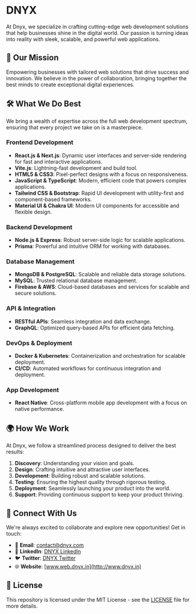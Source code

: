 # DNYX

At Dnyx, we specialize in crafting cutting-edge web development solutions that help businesses shine in the digital world. Our passion is turning ideas into reality with sleek, scalable, and powerful web applications.

## 🌟 Our Mission

Empowering businesses with tailored web solutions that drive success and innovation. We believe in the power of collaboration, bringing together the best minds to create exceptional digital experiences.

## 🛠️ What We Do Best

We bring a wealth of expertise across the full web development spectrum, ensuring that every project we take on is a masterpiece.

### Frontend Development

- **React.js & Next.js**: Dynamic user interfaces and server-side rendering for fast and interactive applications.
- **Vite.js**: Lightning-fast development and build tool.
- **HTML5 & CSS3**: Pixel-perfect designs with a focus on responsiveness.
- **JavaScript & TypeScript**: Modern, efficient code that powers complex applications.
- **Tailwind CSS & Bootstrap**: Rapid UI development with utility-first and component-based frameworks.
- **Material UI & Chakra UI**: Modern UI components for accessible and flexible design.

### Backend Development

- **Node.js & Express**: Robust server-side logic for scalable applications.
- **Prisma**: Powerful and intuitive ORM for working with databases.

### Database Management

- **MongoDB & PostgreSQL**: Scalable and reliable data storage solutions.
- **MySQL**: Trusted relational database management.
- **Firebase & AWS**: Cloud-based databases and services for scalable and secure solutions.

### API & Integration

- **RESTful APIs**: Seamless integration and data exchange.
- **GraphQL**: Optimized query-based APIs for efficient data fetching.

### DevOps & Deployment

- **Docker & Kubernetes**: Containerization and orchestration for scalable deployment.
- **CI/CD**: Automated workflows for continuous integration and deployment.

### App Development

- **React Native**: Cross-platform mobile app development with a focus on native performance.

## 🌍 How We Work

At Dnyx, we follow a streamlined process designed to deliver the best results:

1. **Discovery**: Understanding your vision and goals.
2. **Design**: Crafting intuitive and attractive user interfaces.
3. **Development**: Building robust and scalable solutions.
4. **Testing**: Ensuring the highest quality through rigorous testing.
5. **Deployment**: Seamlessly launching your product into the world.
6. **Support**: Providing continuous support to keep your product thriving.

## 👥 Connect With Us

We're always excited to collaborate and explore new opportunities! Get in touch:

- 📧 **Email**: [contact@dnyx.com](mailto:contact@dnyx.com)
- 💼 **LinkedIn**: [DNYX LinkedIn](#)
- 🐦 **Twitter**: [DNYX Twitter](#)
- 🌐 **Website**: [www.web.dnyx.in](http://www.dnyx.in)

## 📄 License

This repository is licensed under the MIT License - see the [LICENSE](./LICENSE) file for more details.
